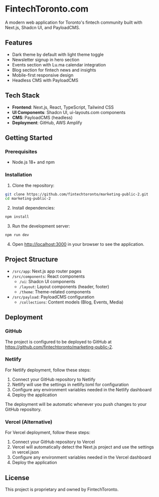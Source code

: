 # FintechToronto.com

A modern web application for Toronto's fintech community built with Next.js, Shadcn UI, and PayloadCMS.

## Features

- Dark theme by default with light theme toggle
- Newsletter signup in hero section
- Events section with Lu.ma calendar integration
- Blog section for fintech news and insights
- Mobile-first responsive design
- Headless CMS with PayloadCMS

## Tech Stack

- **Frontend**: Next.js, React, TypeScript, Tailwind CSS
- **UI Components**: Shadcn UI, ui-layouts.com components
- **CMS**: PayloadCMS (headless)
- **Deployment**: GitHub, AWS Amplify

## Getting Started

### Prerequisites

- Node.js 18+ and npm

### Installation

1. Clone the repository:
```bash
git clone https://github.com/fintechtoronto/marketing-public-2.git
cd marketing-public-2
```

2. Install dependencies:
```bash
npm install
```

3. Run the development server:
```bash
npm run dev
```

4. Open [http://localhost:3000](http://localhost:3000) in your browser to see the application.

## Project Structure

- `/src/app`: Next.js app router pages
- `/src/components`: React components
  - `/ui`: Shadcn UI components
  - `/layout`: Layout components (header, footer)
  - `/theme`: Theme-related components
- `/src/payload`: PayloadCMS configuration
  - `/collections`: Content models (Blog, Events, Media)

## Deployment

### GitHub

The project is configured to be deployed to GitHub at https://github.com/fintechtoronto/marketing-public-2.

### Netlify

For Netlify deployment, follow these steps:

1. Connect your GitHub repository to Netlify
2. Netlify will use the settings in netlify.toml for configuration
3. Configure any environment variables needed in the Netlify dashboard
4. Deploy the application

The deployment will be automatic whenever you push changes to your GitHub repository.

### Vercel (Alternative)

For Vercel deployment, follow these steps:

1. Connect your GitHub repository to Vercel
2. Vercel will automatically detect the Next.js project and use the settings in vercel.json
3. Configure any environment variables needed in the Vercel dashboard
4. Deploy the application

## License

This project is proprietary and owned by FintechToronto.
